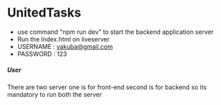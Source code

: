# UnitedTasks

- use command "npm run dev" to start the backend application server
- Run the Index.html on liveserver
- USERNAME : yakuba@gmail.com
- PASSWORD : 123

##### User

There are two server
one is for front-end
second is for backend
so its mandatory to run both the server
